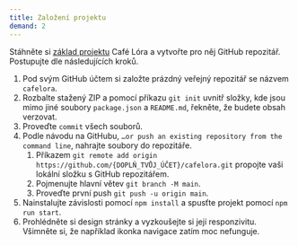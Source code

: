 ```yaml
---
title: Založení projektu
demand: 2
---
```


Stáhněte si [základ projektu](https://github.com/Czechitas-podklady-WEB/cafelora-zadani/archive/main.zip) Café Lóra a vytvořte pro něj GitHub repozitář. Postupujte dle následujících kroků.

1. Pod svým GitHub účtem si založte prázdný veřejný repozitář se názvem `cafelora`.
1. Rozbalte stažený ZIP a pomocí příkazu `git init` uvnitř složky, kde jsou mimo jiné soubory `package.json` a `README.md`, řekněte, že budete obsah verzovat.
1. Proveďte `commit` všech souborů.
1. Podle návodu na GitHubu, `…or push an existing repository from the command line`, nahrajte soubory do repozitáře.
    1. Příkazem `git remote add origin https://github.com/{DOPLŇ_TVŮJ_ÚČET}/cafelora.git` propojte vaši lokální složku s GitHub repozitářem.
    1. Pojmenujte hlavní větev `git branch -M main`.
    1. Proveďte první push `git push -u origin main`.
1. Nainstalujte závislosti pomocí `npm install` a spusťte projekt pomocí `npm run start`.
1. Prohlédněte si design stránky a vyzkoušejte si její responzivitu. Všimněte si, že například ikonka navigace zatím moc nefunguje.
